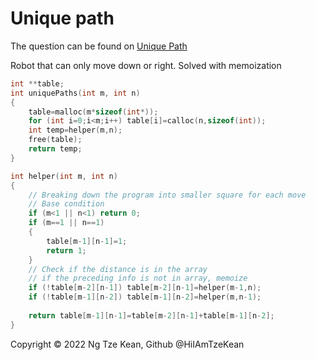 # Unique path

The question can be found on [Unique Path](https://leetcode.com/problems/unique-paths/)

Robot that can only move down or right.
Solved with memoization

```c
int **table;
int uniquePaths(int m, int n)
{
    table=malloc(m*sizeof(int*));
    for (int i=0;i<m;i++) table[i]=calloc(n,sizeof(int));
    int temp=helper(m,n);
    free(table);
    return temp;
}

int helper(int m, int n)
{
    // Breaking down the program into smaller square for each move
    // Base condition
    if (m<1 || n<1) return 0;
    if (m==1 || n==1)
    {
        table[m-1][n-1]=1;
        return 1;
    }
    // Check if the distance is in the array
    // if the preceding info is not in array, memoize
    if (!table[m-2][n-1]) table[m-2][n-1]=helper(m-1,n);
    if (!table[m-1][n-2]) table[m-1][n-2]=helper(m,n-1);
    
    return table[m-1][n-1]=table[m-2][n-1]+table[m-1][n-2];
}
```

Copyright © 2022 Ng Tze Kean, Github @HiIAmTzeKean
